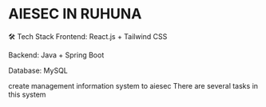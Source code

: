 # AIESEC IN RUHUNA

🛠️ Tech Stack
Frontend: React.js + Tailwind CSS

Backend: Java + Spring Boot

Database: MySQL

create management information system to aiesec
There are several tasks in this system 
